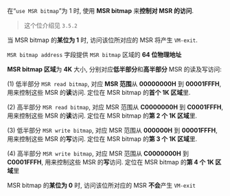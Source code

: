 
在“`use MSR bitmap`”为 1 时, 使用 **MSR bitmap** 来**控制对 MSR 的访问**. 

> 这个位介绍见 `3.5.2`

当 MSR bitmap 的**某位为 1** 时, 访问该位所对应的 MSR 将产生 `VM-exit`. 

`MSR bitmap address` 字段提供 `MSR bitmap` 区域的 **64 位物理地址**

**MSR bitmap 区域**为 **4K** 大小, 分别对应**低半部分**和**高半部分** MSR 的读及写访问: 

(1) 低半部分 `MSR read bitmap`, 对应 **MSR 范围**从 **00000000H** 到 **00001FFFH**, 用来控制这些 MSR 的**读**访问. 定位在 MSR bitmap 的**首个 1K 区域**里. 

(2) 高半部分 `MSR read bitmap`, 对应 MSR 范围从 **C0000000H** 到 **C0001FFFH**, 用来控制这些 MSR 的**读**访问. 定位在 MSR bitmap 的**第 2 个 1K 区域**里. 

(3) 低半部分 `MSR write bitmap`, 对应 MSR 范围从 **000000H** 到 **00001FFFH**, 用来控制这些 MSR 的**写**访问. 定位在 MSR bitmap 的**第 3 个 1K 区域**里. 

(4) 高半部分 `MSR write bitmap`, 对应 MSR 范围从 **C0000000H** 到 **C0001FFFH**, 用来控制这些 MSR 的**写**访问. 定位在 MSR bitmap 的**第 4 个 1K 区域**里

MSR bitmap 的**某位为 0** 时, 访问该位所对应的 MSR **不会**产生 `VM-exit`